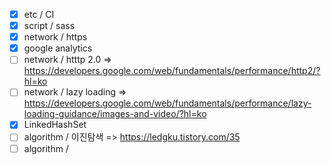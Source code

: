 - [x] etc / CI
- [x] script / sass
- [x] network / https
- [x] google analytics
- [ ] network / htttp 2.0 => https://developers.google.com/web/fundamentals/performance/http2/?hl=ko
- [ ] network / lazy loading => https://developers.google.com/web/fundamentals/performance/lazy-loading-guidance/images-and-video/?hl=ko
- [x] LinkedHashSet
- [ ] algorithm / 이진탐색 => https://ledgku.tistory.com/35
- [ ] algorithm / 
<!--stackedit_data:
eyJoaXN0b3J5IjpbLTE0MzY0ODUwOTQsMTc0ODQyNTAyMywtMT
QzMzIyOTk0NSwtNzU2MTE5MzI5LDEwODkzMTU3NzhdfQ==
-->